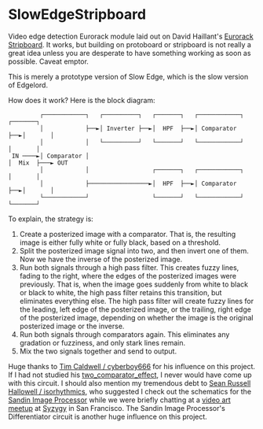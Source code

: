 # SlowEdgeStripboard

Video edge detection Eurorack module laid out on David Haillant's [Eurorack Stripboard](https://www.davidhaillant.com/eurorack-stripboard-1-3/). It works, but building on protoboard or stripboard is not really a great idea unless you are desperate to have something working as soon as possible. Caveat emptor. 

This is merely a prototype version of Slow Edge, which is the slow version of Edgelord.

How does it work? Here is the block diagram:

```
         ┌────────────┐   ┌──────────┐   ┌───────┐   ┌────────────┐   ┌───────┐
         │            ├──►│ Inverter ├──►│  HPF  ├──►│ Comparator ├──►│       │
         │            │   └──────────┘   └───────┘   └────────────┘   │       │
 IN ────►│ Comparator │                                               │  Mix  ├───► OUT
         │            │                  ┌───────┐   ┌────────────┐   │       │
         │            ├─────────────────►│  HPF  ├──►│ Comparator ├──►│       │
         └────────────┘                  └───────┘   └────────────┘   └───────┘
```

To explain, the strategy is: 

1. Create a posterized image with a comparator. That is, the resulting image is either fully white or fully black, based on a threshold.
2. Split the posterized image signal into two, and then invert one of them. Now we have the inverse of the posterized image.
3. Run both signals through a high pass filter. This creates fuzzy lines, fading to the right, where the edges of the posterized images were previously. That is, when the image goes suddenly from white to black or black to white, the high pass filter retains this transition, but eliminates everything else. The high pass filter will create fuzzy lines for the leading, left edge of the posterized image, or the trailing, right edge of the posterized image, depending on whether the image is the original posterized image or the inverse.
4. Run both signals through comparators again. This eliminates any gradation or fuzziness, and only stark lines remain.
5. Mix the two signals together and send to output.

Huge thanks to [Tim Caldwell / cyberboy666](https://github.com/cyberboy666) for his influence on this project. If I had not studied his [two_comparator_effect](https://github.com/cyberboy666/two_comparator_effect), I never would have come up with this circuit. I should also mention my tremendous debt to [Sean Russell Hallowell / isorhythmics](https://www.instagram.com/isorhythmics/), who suggested I check out the schematics for the [Sandin Image Processor](https://s3.eu-central-1.wasabisys.com/scanlines-other/DIY%20Resources/Sandin%20IP/Sandin_IP.pdf) while we were briefly chatting at a [video art meetup](https://www.syzygysf.com/event-details/phase-shift-video-artist-meetup-presented-by-av-club) at [Syzygy](https://www.syzygysf.com/) in San Francisco. The Sandin Image Processor's Differentiator circuit is another huge influence on this project.
